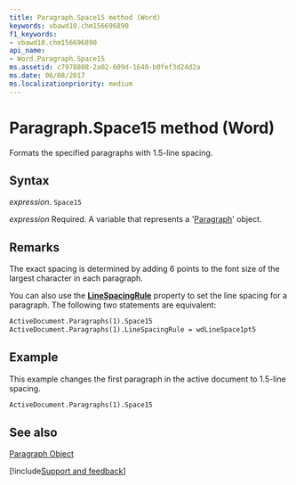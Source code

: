```yaml
---
title: Paragraph.Space15 method (Word)
keywords: vbawd10.chm156696890
f1_keywords:
- vbawd10.chm156696890
api_name:
- Word.Paragraph.Space15
ms.assetid: c7978808-2a02-609d-1640-b0fef3d24d2a
ms.date: 06/08/2017
ms.localizationpriority: medium
---
```



# Paragraph.Space15 method (Word)

Formats the specified paragraphs with 1.5-line spacing.


## Syntax

_expression_. `Space15`

_expression_ Required. A variable that represents a '[Paragraph](Word.Paragraph.md)' object.


## Remarks

The exact spacing is determined by adding 6 points to the font size of the largest character in each paragraph.

You can also use the **[LineSpacingRule](Word.Paragraph.LineSpacingRule.md)** property to set the line spacing for a paragraph. The following two statements are equivalent:




```vb
ActiveDocument.Paragraphs(1).Space15 
ActiveDocument.Paragraphs(1).LineSpacingRule = wdLineSpace1pt5
```


## Example

This example changes the first paragraph in the active document to 1.5-line spacing.


```vb
ActiveDocument.Paragraphs(1).Space15
```


## See also


[Paragraph Object](Word.Paragraph.md)

[!include[Support and feedback](~/includes/feedback-boilerplate.md)]